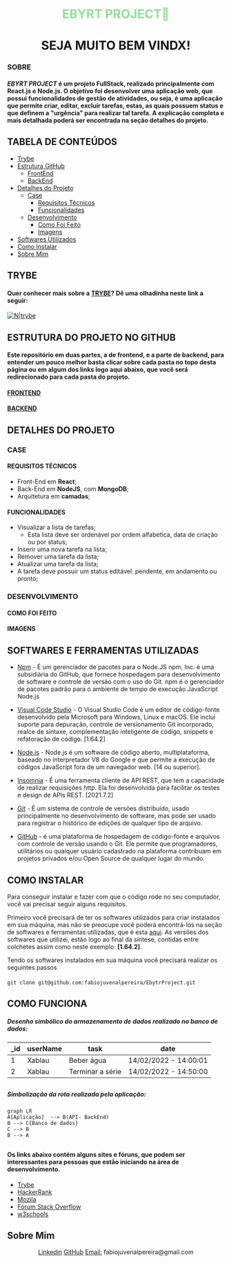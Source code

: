 <div align="center"> 
<h1><font color="#95dd95">EBYRT PROJECT🚀 </font><h1/>
	SEJA MUITO BEM VINDX! 
</div>




### SOBRE

#### *EBYRT PROJECT* é um projeto FullStack,  realizado principalmente com React.js e Node.js. O objetivo foi desenvolver uma aplicação web, que possui funcionalidades de gestão de atividades, ou seja,  é uma aplicação que permite criar, editar, excluir tarefas, estas, as quais possuem status e  que definem a "urgência" para realizar tal tarefa. A explicação completa e mais detalhada poderá ser encontrada na seção detalhes do projeto.



## TABELA DE CONTEÚDOS

<!--ts-->
* [Trybe](#trybe)
* [Estrutura GitHub](#estrutura-do-projeto-no-github)
  * [FrontEnd](#frontend)
  * [BackEnd](#backend)
* [Detalhes do Projeto](#detalhes-do-projeto)
  * [Case](#case)
    * [Requisitos Técnicos](#requisitos-técnicos)
    * [Funcionalidades](#funcionalidades)
  * [Desenvolvimento](#desenvolvimento)
	   * [Como Foi Feito](#como-foi-feito)
	   * [Imagens](#imagens)
* [Softwares Utilizados](#softwares-e-ferramentas-utilizadas)
 * [Como Instalar](#como-instalar)
* [Sobre Mim](#sobre-mim)
<!--te-->
	


## TRYBE
#### Quer conhecer mais sobre a [TRYBE](https://www.betrybe.com/)?  Dê uma olhadinha neste link a seguir:
[![N|trybe](https://assets-global.website-files.com/61549abf6fb9ca5e91bc5709/61549abf6fb9ca4630bc5747_Logo.svg)](https://www.betrybe.com/)


## ESTRUTURA DO PROJETO NO GITHUB
#### Este repositório em duas partes, a de frontend, e a parte de backend, para entender um pouco melhor basta clicar sobre cada pasta no topo desta página ou em algum dos links logo aqui abaixo, que você será redirecionado para cada pasta do projeto.

#### [FRONTEND](https://github.com/fabiojuvenalpereira/EbytrProject/tree/main/frontend)
#### [BACKEND](https://github.com/fabiojuvenalpereira/EbytrProject/tree/main/backend)


## DETALHES DO PROJETO

### CASE
	
#### REQUISITOS TÉCNICOS
* Front-End em **React**;
*  Back-End em **NodeJS**, com **MongoDB**;
*  Arquitetura em **camadas**;

#### FUNCIONALIDADES
*  Visualizar a lista de tarefas;
	*  Esta lista deve ser ordenável por ordem alfabética, data de criação ou por status;
*  Inserir uma nova tarefa na lista;
*  Remover uma tarefa da lista;
*  Atualizar uma tarefa da lista;
*  A tarefa deve possuir um status editável: pendente, em andamento ou pronto;
 
### DESENVOLVIMENTO

#### COMO FOI FEITO

#### IMAGENS



## SOFTWARES E FERRAMENTAS UTILIZADAS
- [Npm](https://www.npmjs.com/) - É um gerenciador de pacotes para o Node.JS npm, Inc. é uma subsidiária do GitHub, que fornece hospedagem para desenvolvimento de software e controle de versão com o uso do Git. npm é o gerenciador de pacotes padrão para o ambiente de tempo de execução JavaScript Node.js

- [Visual Code Studio](https://code.visualstudio.com/) - O Visual Studio Code é um editor de código-fonte desenvolvido pela Microsoft para Windows, Linux e macOS. Ele inclui suporte para depuração, controle de versionamento Git incorporado, realce de sintaxe, complementação inteligente de código, snippets e refatoração de código.  [1.64.2]

- [Node.js]((https://nodejs.org/)) - Node.js é um software de código aberto, multiplataforma, baseado no interpretador V8 do Google e que permite a execução de códigos JavaScript fora de um navegador web. [14 ou superior].

- [Insomnia](https://insomnia.rest/download) - É uma ferramenta cliente de API REST, que tem a capacidade de realizar requisições http. Ela foi desenvolvida para facilitar os testes e design de APIs REST. [2021.7.2]
- [Git](https://git-scm.com/downloads) - É um sistema de controle de versões distribuído, usado principalmente no desenvolvimento de software, mas pode ser usado para registrar o histórico de edições de qualquer tipo de arquivo.
- [GitHub](https://github.com/) - é uma plataforma de hospedagem de código-fonte e arquivos com controle de versão usando o Git. Ele permite que programadores, utilitários ou qualquer usuário cadastrado na plataforma contribuam em projetos privados e/ou Open Source de qualquer lugar do mundo.

## COMO INSTALAR

Para conseguir instalar e fazer com que o código rode no seu computador, você vai precisar seguir alguns
requisitos.

Primeiro você precisará de ter os softwares utilizados para criar instalados em sua máquina, mas não se preocupe você poderá encontrá-los na seção de softwares e ferramentas utilizadas, que é esta [aqui](#softwares-e-ferramentas-utilizadas). As versões dos softwares que utilizei, estão logo ao final da síntese, contidas entre colchetes assim como neste exemplo: **[1.64.2]**.

Tendo os softwares instalados em sua  máquina você precisará realizar os seguintes passos
####
	git clone git@github.com:fabiojuvenalpereira/EbytrProject.git



## COMO FUNCIONA
#####  Desenho simbólico do armazenamento de dados realizado no banco de dados:
| _id |userName |task                   | date                  |
|-----|---------|-----------------------|-----------------------|
| 1   | Xablau  | Beber água            | 14/02/2022 - 14:00:01 | 
| 2   | Xablau 	| Terminar a série      | 14/02/2022 - 14:50:00 | 


##

##### Simbolização da rota realizada pela aplicação:
```mermaid
graph LR
A[Aplicação]  --> B(API- BackEnd)
B --> C{Banco de dados}
C --> B
B --> A
```
##
#### Os links abaixo contém alguns sites e fóruns, que podem ser interessantes para pessoas que estão iniciando na área de desenvolvimento.
- [Trybe](https://www.betrybe.com/)
- [HackerRank](https://www.hackerrank.com/)
- [Mozila ](https://developer.mozilla.org/pt-BR/docs/Web/JavaScript) 
- [Fórum Stack Overflow](https://stackoverflow.com/) 
- [w3schools](https://www.w3schools.com/jsref/default.asp)

## Sobre Mim
<div align="center">
	<a href="https://www.linkedin.com/in/fabiojuvenalpereira/">Linkedin</a>
	<a href="https://github.com/fabiojuvenalpereira">GitHub</a>
	<a href="mailto:fabiojuvenalpereira@gmail.com">Email:</a> fabiojuvenalpereira@gmail.com
</div>
